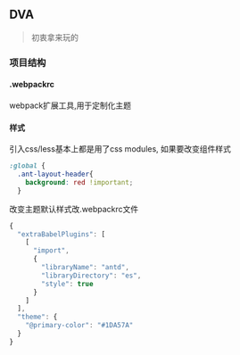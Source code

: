 ## DVA

> 初衷拿来玩的
### 项目结构
#### .webpackrc
webpack扩展工具,用于定制化主题
#### 样式
引入css/less基本上都是用了css modules, 如果要改变组件样式
```css
:global {
  .ant-layout-header{
    background: red !important;
  }
```
改变主题默认样式改.webpackrc文件
```js
{
  "extraBabelPlugins": [
    [
      "import", 
      { 
        "libraryName": "antd", 
        "libraryDirectory": "es", 
        "style": true 
      }
    ]
  ],
  "theme": {
    "@primary-color": "#1DA57A"
  }
}
```